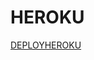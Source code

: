 # HEROKU

[DEPLOYHEROKU](https://heroku.com/deploy?template=https://github.com/devinalvrn/spamgikes)